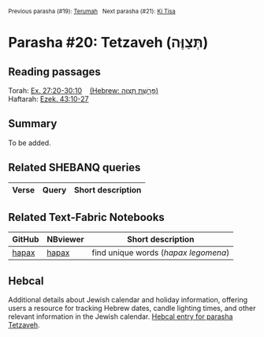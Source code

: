 
<sup>Previous parasha (#19): <a href="../19%20-%20Terumah">Terumah</a> &nbsp;&nbsp;Next parasha (#21): <a href="../21%20-%20Ki%20Tisa">Ki Tisa</a></sup>

# Parasha #20: Tetzaveh (תְּצַוֶּה)

## Reading passages

Torah: [Ex. 27:20-30:10](https://www.stepbible.org/?q=version=NASB2020|reference=Ex.27:20-30:10&options=HNVUG) &nbsp;&nbsp; [(Hebrew: פָּרָשַׁת תְּצַוֶּה)](https://tikkun.io/#/p/tetzaveh)<br>
Haftarah: [Ezek. 43:10-27](https://www.stepbible.org/?q=version=NASB2020|reference=Ezek.43:10-27&options=HNVUG)

## Summary

To be added.

## Related SHEBANQ queries

Verse | Query | Short description
--- | --- | --- 


## Related Text-Fabric Notebooks

GitHub | NBviewer | Short description
---|---|---
[hapax](hapax.ipynb) | [hapax](https://nbviewer.org/github/tonyjurg/Parashot/blob/main/WeeklyParasha/20%20-%20Tetzaveh/hapax.ipynb)| find unique words (*hapax legomena*)

## Hebcal

Additional details about Jewish calendar and holiday information, offering users a resource for tracking Hebrew dates, candle lighting times, and other relevant information in the Jewish calendar. [Hebcal entry for parasha Tetzaveh](https://www.hebcal.com/sedrot/tetzaveh).
